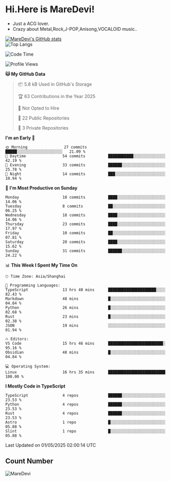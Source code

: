 # Hi.Here is MareDevi!

- Just a ACG lover.
- Crazy about Metal,Rock,J-POP,Anisong,VOCALOID music..

[![MareDevi's GitHub stats](https://github-readme-stats.vercel.app/api?username=MareDevi&show_icons=true&theme=algolia)](https://github.com/anuraghazra/github-readme-stats)  
![Top Langs](https://github-readme-stats.vercel.app/api/top-langs/?username=MareDevi&layout=compact&theme=algolia)

<!--START_SECTION:waka-->
![Code Time](http://img.shields.io/badge/Code%20Time-163%20hrs%2050%20mins-blue)

![Profile Views](http://img.shields.io/badge/Profile%20Views-1-blue)

**🐱 My GitHub Data** 

> 📦 5.8 kB Used in GitHub's Storage 
 > 
> 🏆 63 Contributions in the Year 2025
 > 
> 🚫 Not Opted to Hire
 > 
> 📜 22 Public Repositories 
 > 
> 🔑 3 Private Repositories 
 > 
**I'm an Early 🐤** 

```text
🌞 Morning                27 commits          █████░░░░░░░░░░░░░░░░░░░░   21.09 % 
🌆 Daytime                54 commits          ███████████░░░░░░░░░░░░░░   42.19 % 
🌃 Evening                33 commits          ██████░░░░░░░░░░░░░░░░░░░   25.78 % 
🌙 Night                  14 commits          ███░░░░░░░░░░░░░░░░░░░░░░   10.94 % 
```
📅 **I'm Most Productive on Sunday** 

```text
Monday                   18 commits          ████░░░░░░░░░░░░░░░░░░░░░   14.06 % 
Tuesday                  8 commits           ██░░░░░░░░░░░░░░░░░░░░░░░   06.25 % 
Wednesday                18 commits          ████░░░░░░░░░░░░░░░░░░░░░   14.06 % 
Thursday                 23 commits          ████░░░░░░░░░░░░░░░░░░░░░   17.97 % 
Friday                   10 commits          ██░░░░░░░░░░░░░░░░░░░░░░░   07.81 % 
Saturday                 20 commits          ████░░░░░░░░░░░░░░░░░░░░░   15.62 % 
Sunday                   31 commits          ██████░░░░░░░░░░░░░░░░░░░   24.22 % 
```


📊 **This Week I Spent My Time On** 

```text
🕑︎ Time Zone: Asia/Shanghai

💬 Programming Languages: 
TypeScript               13 hrs 40 mins      █████████████████████░░░░   82.43 % 
Markdown                 48 mins             █░░░░░░░░░░░░░░░░░░░░░░░░   04.84 % 
Python                   26 mins             █░░░░░░░░░░░░░░░░░░░░░░░░   02.68 % 
Rust                     23 mins             █░░░░░░░░░░░░░░░░░░░░░░░░   02.38 % 
JSON                     19 mins             ░░░░░░░░░░░░░░░░░░░░░░░░░   01.94 % 

🔥 Editors: 
VS Code                  15 hrs 46 mins      ████████████████████████░   95.16 % 
Obsidian                 48 mins             █░░░░░░░░░░░░░░░░░░░░░░░░   04.84 % 

💻 Operating System: 
Linux                    16 hrs 35 mins      █████████████████████████   100.00 % 
```

**I Mostly Code in TypeScript** 

```text
TypeScript               4 repos             ██████░░░░░░░░░░░░░░░░░░░   23.53 % 
Python                   4 repos             ██████░░░░░░░░░░░░░░░░░░░   23.53 % 
Rust                     4 repos             ██████░░░░░░░░░░░░░░░░░░░   23.53 % 
Astro                    1 repo              █░░░░░░░░░░░░░░░░░░░░░░░░   05.88 % 
Slint                    1 repo              █░░░░░░░░░░░░░░░░░░░░░░░░   05.88 % 
```




 Last Updated on 01/05/2025 02:00:14 UTC
<!--END_SECTION:waka-->

## Count Number
![MareDevi](https://count.getloli.com/get/@maredevi?theme=moebooru-h)  

<!---
MareDevi/MareDevi is a ✨ special ✨ repository because its `README.md` (this file) appears on your GitHub profile.
You can click the Preview link to take a look at your changes.
--->
